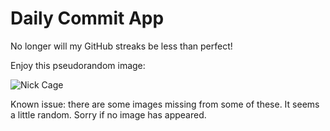 Daily Commit App
================
No longer will my GitHub streaks be less than perfect!

Enjoy this pseudorandom image:

![Nick Cage](http://www.placecage.com/300/800 "Nick Cage")

Known issue: there are some images missing from some of these. It seems a little random. Sorry if no image has appeared.